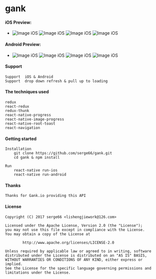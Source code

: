 # gank


#### iOS Preview:
-
    ![Image iOS](https://github.com/serge66/gank/blob/master/screenshots/ios_allView.gif)
    ![Image iOS](https://github.com/serge66/gank/blob/master/screenshots/ios_androidview.gif)
    ![Image iOS](https://github.com/serge66/gank/blob/master/screenshots/ios_girlview.gif)
    ![Image iOS](https://github.com/serge66/gank/blob/master/screenshots/ios_videoview.gif)

#### Android Preview:
-
    ![Image iOS](https://github.com/serge66/gank/blob/master/screenshots/Android_AllView.gif)
    ![Image iOS](https://github.com/serge66/gank/blob/master/screenshots/Android_iOSView.gif)
    ![Image iOS](https://github.com/serge66/gank/blob/master/screenshots/Android_GirlView.gif)
    ![Image iOS](https://github.com/serge66/gank/blob/master/screenshots/Android_VideoView.gif)

#### Support

    Support  iOS & Android
    Support  drop down refresh & pull up to loading

#### The techniques used

    redux
    react-redux
    redux-thunk
    react-native-progress
    react-native-image-progress
    react-native-root-toast
    react-navigation

#### Getting started


    Installation
        git clone https://github.com/serge66/gank.git
        cd gank & npm install

    Run
        react-native run-ios
        react-native run-android


#### Thanks

    Thanks for Gank.io providing this API

#### License

    Copyright (C) 2017 serge66 <lishengjiework@126.com>

    Licensed under the Apache License, Version 2.0 (the "License");
    you may not use this file except in compliance with the License.
    You may obtain a copy of the License at

            http://www.apache.org/licenses/LICENSE-2.0

    Unless required by applicable law or agreed to in writing, software
    distributed under the License is distributed on an "AS IS" BASIS,
    WITHOUT WARRANTIES OR CONDITIONS OF ANY KIND, either express or implied.
    See the License for the specific language governing permissions and
    limitations under the License.